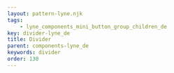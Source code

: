 ```yaml
---
layout: pattern-lyne.njk
tags: 
    - lyne_components_mini_button_group_children_de
key: divider-lyne_de
title: Divider
parent: components-lyne_de
keywords: divider
order: 130
---
```

